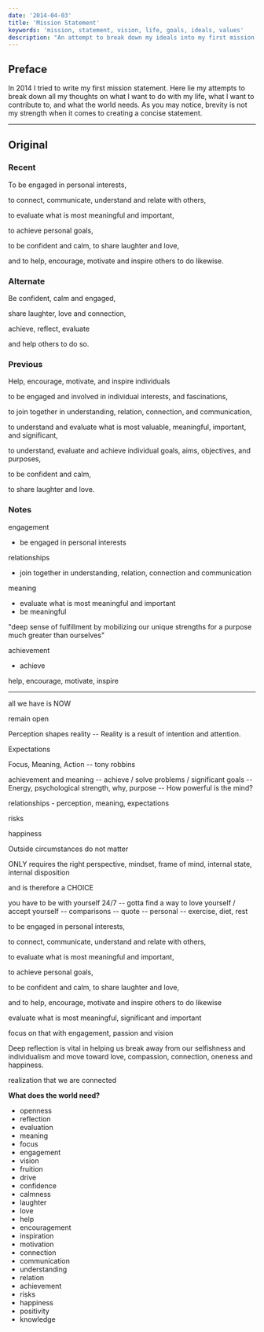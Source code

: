 ```yaml
---
date: '2014-04-03'
title: 'Mission Statement'
keywords: 'mission, statement, vision, life, goals, ideals, values'
description: "An attempt to break down my ideals into my first mission statement. Examining what's most important and what the world needs."
---
```


## Preface

In 2014 I tried to write my first mission statement. Here lie my attempts to break down all my thoughts on what I want to do with my life, what I want to contribute to, and what the world needs. As you may notice, brevity is not my strength when it comes to creating a concise statement.

---

## Original

### Recent

To be engaged in personal interests,

to connect, communicate, understand and relate with others,

to evaluate what is most meaningful and important,

to achieve personal goals,

to be confident and calm, to share laughter and love,

and to help, encourage, motivate and inspire others to do likewise.

### Alternate

Be confident, calm and engaged,

share laughter, love and connection,

achieve, reflect, evaluate

and help others to do so.

### Previous

Help, encourage, motivate, and inspire individuals

to be engaged and involved in individual interests, and fascinations,

to join together in understanding, relation, connection, and communication,

to understand and evaluate what is most valuable, meaningful, important, and significant,

to understand, evaluate and achieve individual goals, aims, objectives, and purposes,

to be confident and calm,

to share laughter and love.

### Notes

engagement

- be engaged in personal interests

relationships

- join together in understanding, relation, connection and communication

meaning

- evaluate what is most meaningful and important
- be meaningful

"deep sense of fulfillment by mobilizing our unique strengths for a purpose much greater than ourselves"

achievement

- achieve

help, encourage, motivate, inspire

---

all we have is NOW

remain open

Perception shapes reality -- Reality is a result of intention and attention.

Expectations

Focus, Meaning, Action -- tony robbins

achievement and meaning -- achieve / solve problems / significant goals -- Energy, psychological strength, why, purpose -- How powerful is the mind?

relationships - perception, meaning, expectations

risks

happiness

Outside circumstances do not matter

ONLY requires the right perspective, mindset, frame of mind, internal state, internal disposition

and is therefore a CHOICE

you have to be with yourself 24/7 -- gotta find a way to love yourself / accept yourself -- comparisons -- quote -- personal -- exercise, diet, rest

to be engaged in personal interests,

to connect, communicate, understand and relate with others,

to evaluate what is most meaningful and important,

to achieve personal goals,

to be confident and calm, to share laughter and love,

and to help, encourage, motivate and inspire others to do likewise

evaluate what is most meaningful, significant and important

focus on that with engagement, passion and vision

Deep reflection is vital in helping us break away from our selfishness and individualism and move toward love, compassion, connection, oneness and happiness.

realization that we are connected

**What does the world need?**

- openness
- reflection
- evaluation
- meaning
- focus
- engagement
- vision
- fruition
- drive
- confidence
- calmness
- laughter
- love
- help
- encouragement
- inspiration
- motivation
- connection
- communication
- understanding
- relation
- achievement
- risks
- happiness
- positivity
- knowledge
